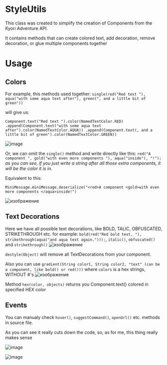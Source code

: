 # StyleUtils
This class was created to simplify the creation of Components from the Kyori Adventure API.

It contains methods that can create colored text, add decoration, remove decoration, or glue multiple components together

# Usage

## Colors
For example, this methods used together:
`single(red("Red text "), aqua("with some aqua text after"), green(", and a little bit of green"))`

will give us:

`Component.text("Red text ").color(NamedTextColor.RED)
.append(Component.text("with some aqua text after").color(NamedTextColor.AQUA))
.append(Component.text(, and a little bit of green").color(NamedTextColor.GREEN))`

![image](https://github.com/user-attachments/assets/de0f945f-0c97-4444-8bf0-b29641ca7d59)


Or, we can omit the `single()` method and write directly like this:
`red("A component ", gold("with even more components "), aqua("inside"), "!");`
_as you can see, if you just write a string after all those extra components, it will be the color it is in._

Equivalent to this:

`MiniMessage.miniMessage.deserialize("<red>A component <gold>with even more components </aqua>inside!")` 


![изображение](https://github.com/user-attachments/assets/56395519-f0e4-41f6-861f-3649470c19f6)



## Text Decorations
Here we have all possible text decorations, like BOLD, TALIC, OBFUSCATED, STRIKETHROUGH etc.
for example: `bold(red("Red bold text, "), strikethrough(aqua("and aqua text again.")));`, `italic()`, `obfuscated()` and `strikethrough()`
![изображение](https://github.com/user-attachments/assets/af2d7e3f-66e0-4b71-ba17-11e832157b41)


`destyle(Object)` will remove all TextDecorations from your component.


Also you can use `gradient(String color1, String color2, "text" (can be a component, like bold() or red()))` where `colors` is a hex strings, WITHOUT #'s
![изображение](https://github.com/user-attachments/assets/ae5e822e-2417-4710-b24e-1b80ee79e4f6)


Method `hex(color, objects)` returns you Component.text() colored in specified HEX color

## Events

You can manualy check `hover()`, `suggestCommand()`, `openUrl()` etc. methods in source file.

As you can see it really cuts down the code, so, as for me, this thing really makes sense

![image](https://user-images.githubusercontent.com/102028245/235472856-184671a0-b9d6-4296-bdb2-eb4a2d758a9d.png)

![image](https://user-images.githubusercontent.com/102028245/235480718-a4210b92-1be8-47d6-8330-60e1e960f920.png)

